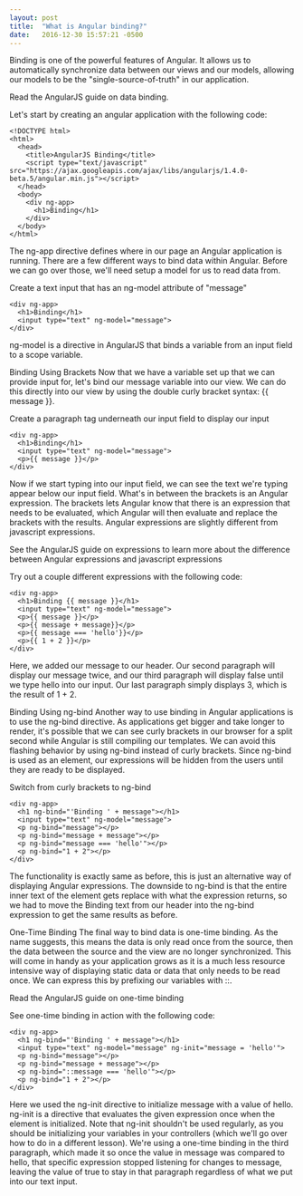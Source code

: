 ```yaml
---
layout: post
title:  "What is Angular binding?"
date:   2016-12-30 15:57:21 -0500
---
```


Binding is one of the powerful features of Angular. It allows us to automatically synchronize data between our views and our models, allowing our models to be the "single-source-of-truth" in our application.

Read the AngularJS guide on data binding.

Let's start by creating an angular application with the following code:

```
<!DOCTYPE html>
<html>
  <head>
    <title>AngularJS Binding</title>
    <script type="text/javascript" src="https://ajax.googleapis.com/ajax/libs/angularjs/1.4.0-beta.5/angular.min.js"></script>
  </head>
  <body>
    <div ng-app>
      <h1>Binding</h1>
    </div>
  </body>
</html>
```

The ng-app directive defines where in our page an Angular application is running. There are a few different ways to bind data within Angular. Before we can go over those, we'll need setup a model for us to read data from.

Create a text input that has an ng-model attribute of "message"

```
<div ng-app>
  <h1>Binding</h1>
  <input type="text" ng-model="message">
</div>
```

ng-model is a directive in AngularJS that binds a variable from an input field to a scope variable.

Binding Using Brackets
Now that we have a variable set up that we can provide input for, let's bind our message variable into our view. We can do this directly into our view by using the double curly bracket syntax: {{ message }}.

Create a paragraph tag underneath our input field to display our input

```
<div ng-app>
  <h1>Binding</h1>
  <input type="text" ng-model="message">
  <p>{{ message }}</p>
</div>
```

Now if we start typing into our input field, we can see the text we're typing appear below our input field. What's in between the brackets is an Angular expression. The brackets lets Angular know that there is an expression that needs to be evaluated, which Angular will then evaluate and replace the brackets with the results. Angular expressions are slightly different from javascript expressions.

See the AngularJS guide on expressions to learn more about the difference between Angular expressions and javascript expressions

Try out a couple different expressions with the following code:

```
<div ng-app>
  <h1>Binding {{ message }}</h1>
  <input type="text" ng-model="message">
  <p>{{ message }}</p>
  <p>{{ message + message}}</p>
  <p>{{ message === 'hello'}}</p>
  <p>{{ 1 + 2 }}</p>
</div>
```
Here, we added our message to our header. Our second paragraph will display our message twice, and our third paragraph will display false until we type hello into our input. Our last paragraph simply displays 3, which is the result of 1 + 2.

Binding Using ng-bind
Another way to use binding in Angular applications is to use the ng-bind directive. As applications get bigger and take longer to render, it's possible that we can see curly brackets in our browser for a split second while Angular is still compiling our templates. We can avoid this flashing behavior by using ng-bind instead of curly brackets. Since ng-bind is used as an element, our expressions will be hidden from the users until they are ready to be displayed.

Switch from curly brackets to ng-bind

```
<div ng-app>
  <h1 ng-bind="'Binding ' + message"></h1>
  <input type="text" ng-model="message">
  <p ng-bind="message"></p>
  <p ng-bind="message + message"></p>
  <p ng-bind="message === 'hello'"></p>
  <p ng-bind="1 + 2"></p>
</div>
```
The functionality is exactly same as before, this is just an alternative way of displaying Angular expressions. The downside to ng-bind is that the entire inner text of the element gets replace with what the expression returns, so we had to move the Binding text from our header into the ng-bind expression to get the same results as before.

One-Time Binding
The final way to bind data is one-time binding. As the name suggests, this means the data is only read once from the source, then the data between the source and the view are no longer synchronized. This will come in handy as your application grows as it is a much less resource intensive way of displaying static data or data that only needs to be read once. We can express this by prefixing our variables with ::.

Read the AngularJS guide on one-time binding

See one-time binding in action with the following code:

```
<div ng-app>
  <h1 ng-bind="'Binding ' + message"></h1>
  <input type="text" ng-model="message" ng-init="message = 'hello'">
  <p ng-bind="message"></p>
  <p ng-bind="message + message"></p>
  <p ng-bind="::message === 'hello'"></p>
  <p ng-bind="1 + 2"></p>
</div>
```
Here we used the ng-init directive to initialize message with a value of hello. ng-init is a directive that evaluates the given expression once when the element is initialized. Note that ng-init shouldn't be used regularly, as you should be initializing your variables in your controllers (which we'll go over how to do in a different lesson). We're using a one-time binding in the third paragraph, which made it so once the value in message was compared to hello, that specific expression stopped listening for changes to message, leaving the value of true to stay in that paragraph regardless of what we put into our text input.

